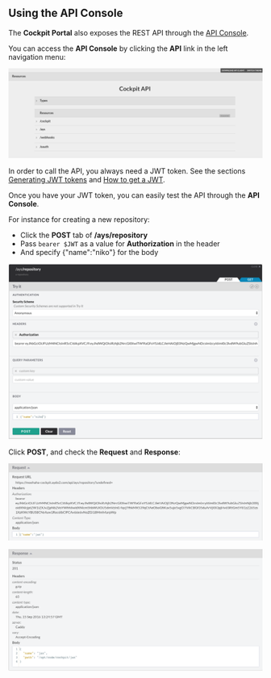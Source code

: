 ## Using the API Console

The **Cockpit Portal** also exposes the REST API through the [API Console](https://github.com/mulesoft/api-console/).

You can access the **API Console** by clicking the **API** link in the left navigation menu:

![API Console](API-Console.png)

In order to call the API, you always need a JWT token. See the sections [Generating JWT tokens](../JWT/JWT.md) and [How to get a JWT](../Howto/Get_JWT/Get_JWT.md).

Once you have your JWT token, you can easily test the API through the **API Console**.

For instance for creating a new repository:

- Click the **POST** tab of **/ays/repository**
- Pass `bearer $JWT` as a value for **Authorization** in the header
- And specify {"name":"niko"} for the body

![](POST.png)

Click **POST**, and check the **Request** and **Response**:

![](Request.png)

![](Response.png)
